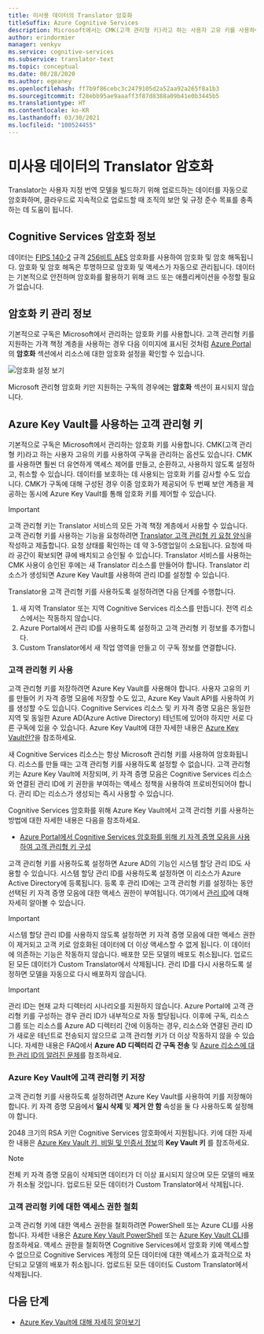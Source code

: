 ```yaml
---
title: 미사용 데이터의 Translator 암호화
titleSuffix: Azure Cognitive Services
description: Microsoft에서는 CMK(고객 관리형 키)라고 하는 사용자 고유 키를 사용하여 Cognitive Services 구독을 관리할 수 있습니다. 이 문서에서는 Translator의 미사용 데이터 암호화와 CMK를 활성화하고 관리하는 방법을 설명합니다.
author: erindormier
manager: venkyv
ms.service: cognitive-services
ms.subservice: translator-text
ms.topic: conceptual
ms.date: 08/28/2020
ms.author: egeaney
ms.openlocfilehash: ff7b9f86cebc3c2479105d2a52aa92a265f8a1b3
ms.sourcegitcommit: f28ebb95ae9aaaff3f87d8388a09b41e0b3445b5
ms.translationtype: HT
ms.contentlocale: ko-KR
ms.lasthandoff: 03/30/2021
ms.locfileid: "100524455"
---
```

# <a name="translator-encryption-of-data-at-rest"></a>미사용 데이터의 Translator 암호화

Translator는 사용자 지정 번역 모델을 빌드하기 위해 업로드하는 데이터를 자동으로 암호화하며, 클라우드로 지속적으로 업로드할 때 조직의 보안 및 규정 준수 목표를 충족하는 데 도움이 됩니다.

## <a name="about-cognitive-services-encryption"></a>Cognitive Services 암호화 정보

데이터는 [FIPS 140-2](https://en.wikipedia.org/wiki/FIPS_140-2) 규격 [256비트 AES](https://en.wikipedia.org/wiki/Advanced_Encryption_Standard) 암호화를 사용하여 암호화 및 암호 해독됩니다. 암호화 및 암호 해독은 투명하므로 암호화 및 액세스가 자동으로 관리됩니다. 데이터는 기본적으로 안전하며 암호화를 활용하기 위해 코드 또는 애플리케이션을 수정할 필요가 없습니다.

## <a name="about-encryption-key-management"></a>암호화 키 관리 정보

기본적으로 구독은 Microsoft에서 관리하는 암호화 키를 사용합니다. 고객 관리형 키를 지원하는 가격 책정 계층을 사용하는 경우 다음 이미지에 표시된 것처럼 [Azure Portal](https://portal.azure.com)의 **암호화** 섹션에서 리소스에 대한 암호화 설정을 확인할 수 있습니다.

![암호화 설정 보기](../media/cognitive-services-encryption/encryptionblade.png)

Microsoft 관리형 암호화 키만 지원하는 구독의 경우에는 **암호화** 섹션이 표시되지 않습니다.

## <a name="customer-managed-keys-with-azure-key-vault"></a>Azure Key Vault를 사용하는 고객 관리형 키

기본적으로 구독은 Microsoft에서 관리하는 암호화 키를 사용합니다. CMK(고객 관리형 키)라고 하는 사용자 고유의 키를 사용하여 구독을 관리하는 옵션도 있습니다. CMK를 사용하면 훨씬 더 유연하게 액세스 제어를 만들고, 순환하고, 사용하지 않도록 설정하고, 취소할 수 있습니다. 데이터를 보호하는 데 사용되는 암호화 키를 감사할 수도 있습니다. CMK가 구독에 대해 구성된 경우 이중 암호화가 제공되어 두 번째 보안 계층을 제공하는 동시에 Azure Key Vault를 통해 암호화 키를 제어할 수 있습니다.

> [!IMPORTANT]
> 고객 관리형 키는 Translator 서비스의 모든 가격 책정 계층에서 사용할 수 있습니다. 고객 관리형 키를 사용하는 기능을 요청하려면 [Translator 고객 관리형 키 요청 양식](https://aka.ms/cogsvc-cmk)을 작성하고 제출합니다. 요청 상태를 확인하는 데 약 3-5영업일이 소요됩니다. 요청에 따라 공간이 확보되면 큐에 배치되고 승인될 수 있습니다. Translator 서비스를 사용하는 CMK 사용이 승인된 후에는 새 Translator 리소스를 만들어야 합니다. Translator 리소스가 생성되면 Azure Key Vault를 사용하여 관리 ID를 설정할 수 있습니다.

Translator용 고객 관리형 키를 사용하도록 설정하려면 다음 단계를 수행합니다.

1. 새 지역 Translator 또는 지역 Cognitive Services 리소스를 만듭니다. 전역 리소스에서는 작동하지 않습니다.
2. Azure Portal에서 관리 ID를 사용하도록 설정하고 고객 관리형 키 정보를 추가합니다.
3. Custom Translator에서 새 작업 영역을 만들고 이 구독 정보를 연결합니다.

### <a name="enable-customer-managed-keys"></a>고객 관리형 키 사용

고객 관리형 키를 저장하려면 Azure Key Vault를 사용해야 합니다. 사용자 고유의 키를 만들어 키 자격 증명 모음에 저장할 수도 있고, Azure Key Vault API를 사용하여 키를 생성할 수도 있습니다. Cognitive Services 리소스 및 키 자격 증명 모음은 동일한 지역 및 동일한 Azure AD(Azure Active Directory) 테넌트에 있어야 하지만 서로 다른 구독에 있을 수 있습니다. Azure Key Vault에 대한 자세한 내용은 [Azure Key Vault란?](../../key-vault/general/overview.md)을 참조하세요.

새 Cognitive Services 리소스는 항상 Microsoft 관리형 키를 사용하여 암호화됩니다. 리소스를 만들 때는 고객 관리형 키를 사용하도록 설정할 수 없습니다. 고객 관리형 키는 Azure Key Vault에 저장되며, 키 자격 증명 모음은 Cognitive Services 리소스와 연결된 관리 ID에 키 권한을 부여하는 액세스 정책을 사용하여 프로비전되어야 합니다. 관리 ID는 리소스가 생성되는 즉시 사용할 수 있습니다.

Cognitive Services 암호화를 위해 Azure Key Vault에서 고객 관리형 키를 사용하는 방법에 대한 자세한 내용은 다음을 참조하세요.

- [Azure Portal에서 Cognitive Services 암호화를 위해 키 자격 증명 모음을 사용하여 고객 관리형 키 구성](../Encryption/cognitive-services-encryption-keys-portal.md)

고객 관리형 키를 사용하도록 설정하면 Azure AD의 기능인 시스템 할당 관리 ID도 사용할 수 있습니다. 시스템 할당 관리 ID를 사용하도록 설정하면 이 리소스가 Azure Active Directory에 등록됩니다. 등록 후 관리 ID에는 고객 관리형 키를 설정하는 동안 선택된 키 자격 증명 모음에 대한 액세스 권한이 부여됩니다. 여기에서 [관리 ID](../../active-directory/managed-identities-azure-resources/overview.md)에 대해 자세히 알아볼 수 있습니다.

> [!IMPORTANT]
> 시스템 할당 관리 ID를 사용하지 않도록 설정하면 키 자격 증명 모음에 대한 액세스 권한이 제거되고 고객 키로 암호화된 데이터에 더 이상 액세스할 수 없게 됩니다. 이 데이터에 의존하는 기능은 작동하지 않습니다. 배포한 모든 모델의 배포도 취소됩니다. 업로드된 모든 데이터가 Custom Translator에서 삭제됩니다. 관리 ID를 다시 사용하도록 설정하면 모델을 자동으로 다시 배포하지 않습니다.

> [!IMPORTANT]
> 관리 ID는 현재 교차 디렉터리 시나리오를 지원하지 않습니다. Azure Portal에 고객 관리형 키를 구성하는 경우 관리 ID가 내부적으로 자동 할당됩니다. 이후에 구독, 리소스 그룹 또는 리소스를 Azure AD 디렉터리 간에 이동하는 경우, 리소스와 연결된 관리 ID가 새로운 테넌트로 전송되지 않으므로 고객 관리형 키가 더 이상 작동하지 않을 수 있습니다. 자세한 내용은 FAQ에서 **Azure AD 디렉터리 간 구독 전송** 및 [Azure 리소스에 대한 관리 ID의 알려진 문제](../../active-directory/managed-identities-azure-resources/known-issues.md#transferring-a-subscription-between-azure-ad-directories)를 참조하세요.  

### <a name="store-customer-managed-keys-in-azure-key-vault"></a>Azure Key Vault에 고객 관리형 키 저장

고객 관리형 키를 사용하도록 설정하려면 Azure Key Vault를 사용하여 키를 저장해야 합니다. 키 자격 증명 모음에서 **일시 삭제** 및 **제거 안 함** 속성을 둘 다 사용하도록 설정해야 합니다.

2048 크기의 RSA 키만 Cognitive Services 암호화에서 지원됩니다. 키에 대한 자세한 내용은 [Azure Key Vault 키, 비밀 및 인증서 정보](../../key-vault/general/about-keys-secrets-certificates.md)의 **Key Vault 키** 를 참조하세요.

> [!NOTE]
> 전체 키 자격 증명 모음이 삭제되면 데이터가 더 이상 표시되지 않으며 모든 모델의 배포가 취소될 것입니다. 업로드된 모든 데이터가 Custom Translator에서 삭제됩니다. 

### <a name="revoke-access-to-customer-managed-keys"></a>고객 관리형 키에 대한 액세스 권한 철회

고객 관리형 키에 대한 액세스 권한을 철회하려면 PowerShell 또는 Azure CLI를 사용합니다. 자세한 내용은 [Azure Key Vault PowerShell](/powershell/module/az.keyvault//) 또는 [Azure Key Vault CLI](/cli/azure/keyvault)를 참조하세요. 액세스 권한을 철회하면 Cognitive Services에서 암호화 키에 액세스할 수 없으므로 Cognitive Services 계정의 모든 데이터에 대한 액세스가 효과적으로 차단되고 모델의 배포가 취소됩니다. 업로드된 모든 데이터도 Custom Translator에서 삭제됩니다.


## <a name="next-steps"></a>다음 단계

* [Azure Key Vault에 대해 자세히 알아보기](../../key-vault/general/overview.md)
